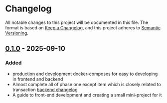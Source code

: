 # Changelog

All notable changes to this project will be documented in this file.
The format is based on [Keep a Changelog](https://keepachangelog.com/en/1.1.0/), and this project adheres to [Semantic Versioning](https://semver.org/spec/v2.0.0.html).

## [0.1.0](https://github.com/tiffany-co/CaptainDock/releases/tag/v0.1.0) - 2025-09-10
### Added
- production and development docker-composes for easy to developing in frontend and backend
- Almost complete all of phase one except item which is closely related to transaction [backend changelog](https://github.com/tiffany-co/backend/blob/main/CHANGELOG.md)
- A guide to front-end development and creating a small mini-project for it
